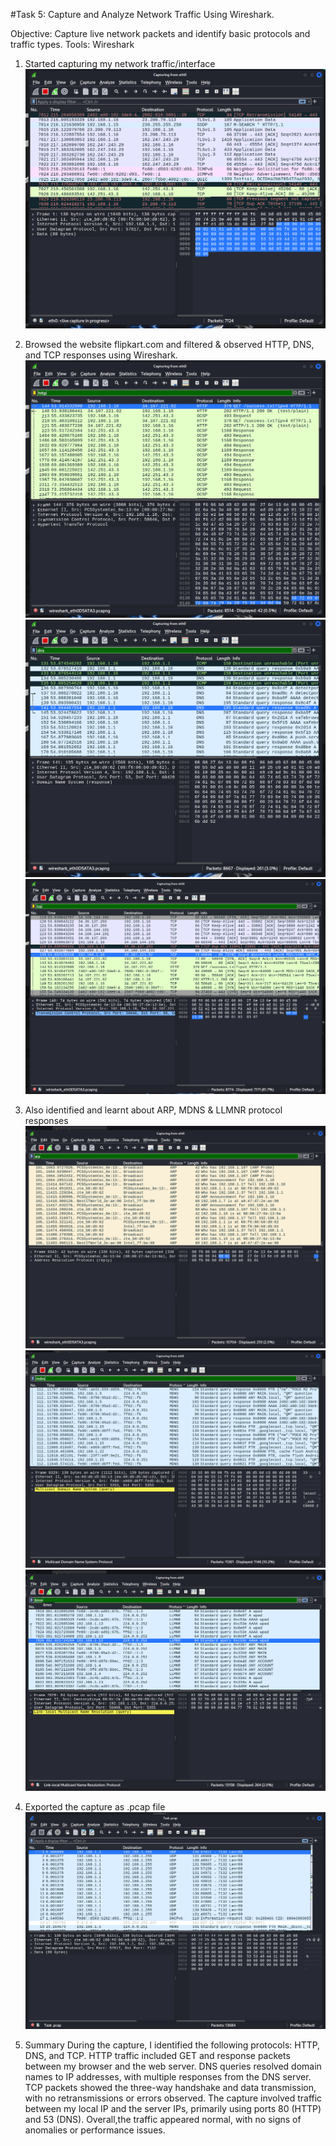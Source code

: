 #Task 5: Capture and Analyze Network Traffic Using Wireshark.

Objective: Capture live network packets and identify basic protocols and traffic types.
Tools: Wireshark

1. Started capturing my network traffic/interface
![wireshark network traffic image](images/Task_2_Wireshark_Traffice_Capture.png)

2. Browsed the website flipkart.com and filtered & observed HTTP, DNS, and TCP responses using Wireshark.
![HTTP response](images/Task_3_HTTP_Response.png)
![DNS response](images/Task_4_DNS_Response.png)
![TCP response](images/Task_5.5_TCP_Response.png)

3. Also identified and learnt about ARP, MDNS & LLMNR protocol responses
![ARP response](images/Task_5.6_ARP_Response.png)
![MDNS response](images/Task_5.7_MDNS_Response.png)
![LLMNR response](images/Task_5.8_LLMNR_Response.png)

4. Exported the capture as .pcap file
![.pcap ss](images/Task_pcap.png)

5. Summary During the capture, I identified the following protocols: HTTP, DNS, and TCP.
   HTTP traffic included GET and response packets between my browser and the web server.
   DNS queries resolved domain names to IP addresses, with multiple responses from the DNS server.
   TCP packets showed the three-way handshake and data transmission, with no retransmissions or errors observed. The capture involved traffic between my local IP and the server IPs, primarily using ports 80 (HTTP) and 53 (DNS).         Overall,the traffic appeared normal, with no signs of anomalies or performance issues.
